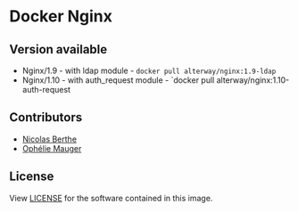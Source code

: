 # Docker Nginx

## Version available

- Nginx/1.9 - with ldap module - `docker pull alterway/nginx:1.9-ldap`
- Nginx/1.10 - with auth_request module - `docker pull alterway/nginx:1.10-auth-request


## Contributors

- [Nicolas Berthe](https://github.com/4devnull)
- [Ophélie Mauger](https://github.com/omauger)

## License

View [LICENSE](LICENSE) for the software contained in this image.
